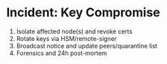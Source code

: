 # Incident: Key Compromise

1) Isolate affected node(s) and revoke certs
2) Rotate keys via HSM/remote-signer
3) Broadcast notice and update peers/quarantine list
4) Forensics and 24h post-mortem
